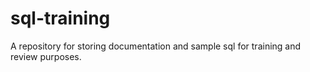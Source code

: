 # sql-training

A repository for storing documentation and sample sql for training and review purposes. 
